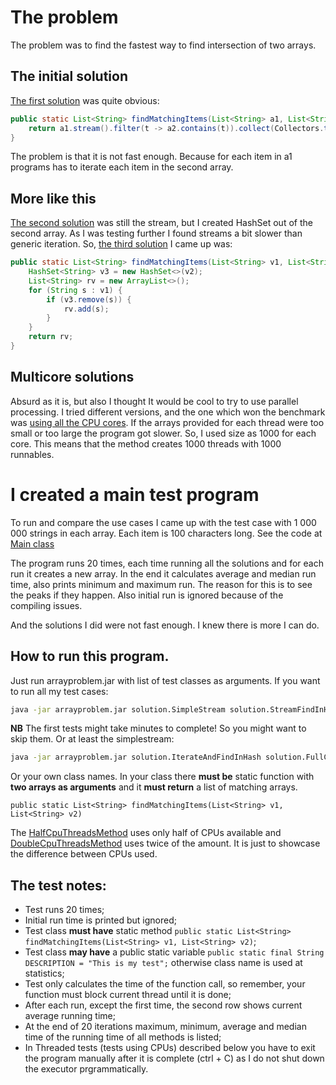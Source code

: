 # The problem

The problem was to find the fastest way to find intersection of two arrays.

## The initial solution

[The first solution](solutions/solution/SimpleStream.java)  was quite obvious:

```java
public static List<String> findMatchingItems(List<String> a1, List<String> a2) {
    return a1.stream().filter(t -> a2.contains(t)).collect(Collectors.toList());
}
```

The problem is that it is not fast enough. Because for each item in a1 programs has to iterate each item in the second array.

## More like this

[The second solution](solutions/solution/StreamFindInHash.java) was still the stream, but I created HashSet out of the second array. As I was testing further I found streams a bit slower than generic iteration. So, [the third solution](solutions/solution/IterateAndFindInHash.java) I came up was:

```java
public static List<String> findMatchingItems(List<String> v1, List<String> v2) {
    HashSet<String> v3 = new HashSet<>(v2);
    List<String> rv = new ArrayList<>();
    for (String s : v1) {
        if (v3.remove(s)) {
            rv.add(s);
        }
    }
    return rv;
}
```

## Multicore solutions

Absurd as it is, but also I thought It would be cool to try to use parallel processing. I tried different versions, and the one which won the benchmark was [using all the CPU cores](solutions/solution/FullCpuThreadsMethod.java). If the arrays provided for each thread were too small or too large the program got slower. So, I used size as 1000 for each core. This means that the method creates 1000 threads with 1000 runnables.

# I created a main test program

To run and compare the use cases I came up with the test case with 1 000 000 strings in each array. Each item is 100 characters long. See the code at [Main class](src/main/java/Main.java)

The program runs 20 times, each time running all the solutions and for each run it creates a new array. In the end it calculates average and median run time, also prints minimum and maximum run. The reason for this is to see the peaks if they happen. Also initial run is ignored because of the compiling issues.

And the solutions I did were not fast enough. I knew there is more I can do.


## How to run this program.

Just run arrayproblem.jar with list of test classes as arguments. If you want to run all my test cases:

```bash
java -jar arrayproblem.jar solution.SimpleStream solution.StreamFindInHash solution.IterateAndFindInHash solution.FullCpuThreadsMethod solution.HalfCpuThreadsMethod solution.DoubleCpuThreadsMethod
```

**NB** The first tests might take minutes to complete! So you might want to skip them. Or at least the simplestream:

```bash
java -jar arrayproblem.jar solution.IterateAndFindInHash solution.FullCpuThreadsMethod solution.HalfCpuThreadsMethod solution.DoubleCpuThreadsMethod
```


Or your own class names. In your class there **must be** static function with **two arrays as arguments** and it **must return** a list of matching arrays.

```
public static List<String> findMatchingItems(List<String> v1, List<String> v2)
```

The [HalfCpuThreadsMethod](solutions/solution/HalfCpuThreadsMethod.java) uses only half of CPUs available and [DoubleCpuThreadsMethod](solutions/solution/DoubleCpuThreadsMethod.java) uses twice of the amount. It is just to showcase the difference between CPUs used.

## The test notes:

- Test runs 20 times;
- Initial run time is printed but ignored;
- Test class **must have** static method `public static List<String> findMatchingItems(List<String> v1, List<String> v2)`;
- Test class **may have** a public static variable `public static final String DESCRIPTION = "This is my test";` otherwise class name is used at statistics;
- Test only calculates the time of the function call, so remember, your function must block current thread until it is done;
- After each run, except the first time, the second row shows current average running time;
- At the end of 20 iterations maximum, minimum, average and median time of the running time of all methods is listed;
- In Threaded tests (tests using CPUs) described below you have to exit the program manually after it is complete (ctrl + C) as I do not shut down the executor prgrammatically.

